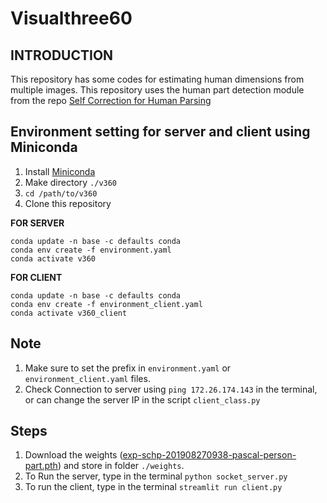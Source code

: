 # Visualthree60

## INTRODUCTION
This repository has some codes for estimating human dimensions from multiple images. This repository uses the human part detection module from the repo [Self Correction for Human Parsing](https://github.com/PeikeLi/Self-Correction-Human-Parsing)



## Environment setting for server and client using Miniconda
1. Install [Miniconda](https://docs.conda.io/en/latest/miniconda.html)
2. Make directory `./v360`
3. `cd /path/to/v360`
4. Clone this repository


**FOR SERVER**

```
conda update -n base -c defaults conda
conda env create -f environment.yaml
conda activate v360
```

**FOR CLIENT**

```
conda update -n base -c defaults conda
conda env create -f environment_client.yaml
conda activate v360_client
```


## Note
1. Make sure to set the prefix in `environment.yaml` or `environment_client.yaml` files.
2. Check Connection to server using `ping 172.26.174.143` in the terminal, or can change the server IP in the script `client_class.py`



## Steps
1. Download the weights ([exp-schp-201908270938-pascal-person-part.pth](https://drive.google.com/file/d/1E5YwNKW2VOEayK9mWCS3Kpsxf-3z04ZE/view?usp=sharing)) and store in folder `./weights`.
2. To Run the server, type in the terminal `python socket_server.py` 
3. To run the client, type in the terminal `streamlit run client.py`






